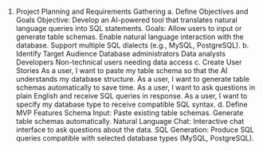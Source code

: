 1. Project Planning and Requirements Gathering
a. Define Objectives and Goals
Objective: Develop an AI-powered tool that translates natural language queries into SQL statements.
Goals:
Allow users to input or generate table schemas.
Enable natural language interaction with the database.
Support multiple SQL dialects (e.g., MySQL, PostgreSQL).
b. Identify Target Audience
Database administrators
Data analysts
Developers
Non-technical users needing data access
c. Create User Stories
As a user, I want to paste my table schema so that the AI understands my database structure.
As a user, I want to generate table schemas automatically to save time.
As a user, I want to ask questions in plain English and receive SQL queries in response.
As a user, I want to specify my database type to receive compatible SQL syntax.
d. Define MVP Features
Schema Input:
Paste existing table schemas.
Generate table schemas automatically.
Natural Language Chat:
Interactive chat interface to ask questions about the data.
SQL Generation:
Produce SQL queries compatible with selected database types (MySQL, PostgreSQL).


